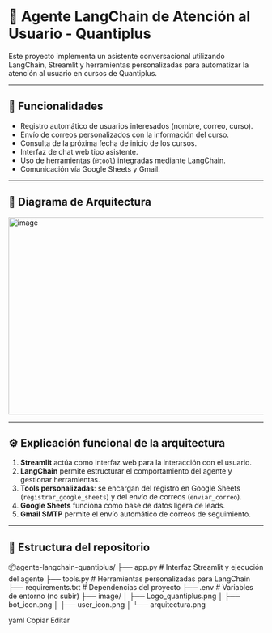 # 🤖 Agente LangChain de Atención al Usuario - Quantiplus

Este proyecto implementa un asistente conversacional utilizando LangChain, Streamlit y herramientas personalizadas para automatizar la atención al usuario en cursos de Quantiplus.

---

## 🚀 Funcionalidades

- Registro automático de usuarios interesados (nombre, correo, curso).
- Envío de correos personalizados con la información del curso.
- Consulta de la próxima fecha de inicio de los cursos.
- Interfaz de chat web tipo asistente.
- Uso de herramientas (`@tool`) integradas mediante LangChain.
- Comunicación vía Google Sheets y Gmail.

---

## 🧭 Diagrama de Arquitectura

<img width="631" height="390" alt="image" src="https://github.com/user-attachments/assets/82d8f96a-ef80-4672-9746-8d4bd7232ae7" />


---

## ⚙️ Explicación funcional de la arquitectura

1. **Streamlit** actúa como interfaz web para la interacción con el usuario.
2. **LangChain** permite estructurar el comportamiento del agente y gestionar herramientas.
3. **Tools personalizadas**: se encargan del registro en Google Sheets (`registrar_google_sheets`) y del envío de correos (`enviar_correo`).
4. **Google Sheets** funciona como base de datos ligera de leads.
5. **Gmail SMTP** permite el envío automático de correos de seguimiento.

---

## 📁 Estructura del repositorio

📦agente-langchain-quantiplus/
├── app.py # Interfaz Streamlit y ejecución del agente
├── tools.py # Herramientas personalizadas para LangChain
├── requirements.txt # Dependencias del proyecto
├── .env # Variables de entorno (no subir)
├── image/
│ ├── Logo_quantiplus.png
│ ├── bot_icon.png
│ ├── user_icon.png
│ └── arquitectura.png

yaml
Copiar
Editar
